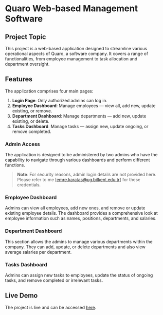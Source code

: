 # Quaro Web-based Management Software

## Project Topic

This project is a web-based application designed to streamline various operational aspects of Quaro, a software company. It covers a range of functionalities, from employee management to task allocation and department oversight.

## Features

The application comprises four main pages:

1. **Login Page**: Only authorized admins can log in.
2. **Employee Dashboard**: Manage employees — view all, add new, update existing, or remove.
3. **Department Dashboard**: Manage departments — add new, update existing, or delete.
4. **Tasks Dashboard**: Manage tasks — assign new, update ongoing, or remove completed.

### Admin Access

The application is designed to be administered by two admins who have the capability to navigate through various dashboards and perform different functions.

> **Note**: For security reasons, admin login details are not provided here. Please refer to me [emre.karatas@ug.bilkent.edu.tr] for these credentials.

### Employee Dashboard

Admins can view all employees, add new ones, and remove or update existing employee details. The dashboard provides a comprehensive look at employee information such as names, positions, departments, and salaries.

### Department Dashboard

This section allows the admins to manage various departments within the company. They can add, update, or delete departments and also view average salaries per department.

### Tasks Dashboard

Admins can assign new tasks to employees, update the status of ongoing tasks, and remove completed or irrelevant tasks.

## Live Demo

The project is live and can be accessed [here](http://emrekaratas.hyperphp.com/admin_dashboard_quaro/login.html).
